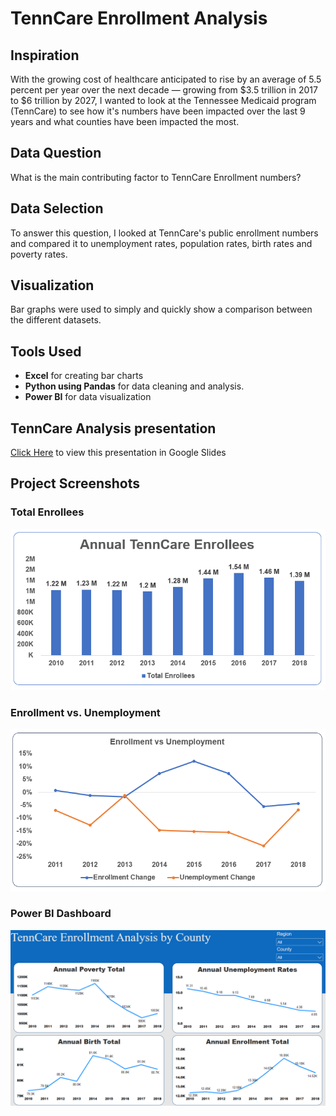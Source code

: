 # TennCare Enrollment Analysis

## Inspiration
With the growing cost of healthcare anticipated to rise by an average of 5.5 percent per year over the next decade — growing from $3.5 trillion in 2017 to $6 trillion by 2027, I wanted to look at the Tennessee Medicaid program (TennCare) to see how it's numbers have been impacted over the last 9 years and what counties have been impacted the most.

## Data Question
What is the main contributing factor to TennCare Enrollment numbers?

## Data Selection
To answer this question, I looked at TennCare's public enrollment numbers and compared it to unemployment rates, population rates, birth rates and poverty rates.

## Visualization
Bar graphs were used to simply and quickly show a comparison between the different datasets.

## Tools Used

* **Excel** for creating bar charts
* **Python using Pandas** for data cleaning and analysis.
* **Power BI** for data visualization

## TennCare Analysis presentation
[Click Here](https://docs.google.com/presentation/d/1V5OZwQXjsTgNb1DW-7VQimrevUW-bonL2rFWDEO6TvY/present?usp=sharing) to view this presentation in Google Slides

## Project Screenshots

### Total Enrollees
![Alt text](readmeimg/total_tenncare_enrollees.PNG "Total Enrollees")

### Enrollment vs. Unemployment
![Alt text](readmeimg/enrollment_unemployment_change.PNG "Enrollment vs. Unemployment")

### Power BI Dashboard
![Alt text](readmeimg/power_bi.PNG "Power BI Dashboard")
